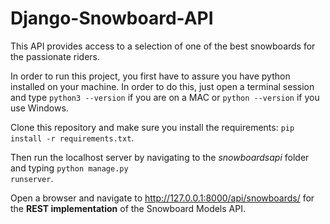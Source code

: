 # Django-Snowboard-API

This API provides access to a selection of one of the best snowboards for the passionate riders.

In order to run this project, you first have to assure you have python installed on your machine. 
In order to do this, just open a terminal session and type 
<code>python3 --version</code> if you are on a MAC or <code>python --version</code> if you use Windows.

Clone this repository and make sure you install the requirements: <code>pip install -r requirements.txt</code>.

Then run the localhost server by navigating to the 
_snowboardsapi_ folder and typing <code>python manage.py runserver</code>.

Open a browser and navigate to http://127.0.0.1:8000/api/snowboards/ for the **REST implementation** of the Snowboard Models API.